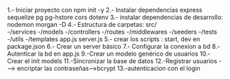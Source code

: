 1.- Iniciar proyecto con npm init -y
2.- Instalar dependencias express sequelize pg pg-hstore cors dotenv
3.- instalar dependencias de desarrollo: nodemon morgan -D
4.- Estructura de carpetas: src/  
-/services
-/models
-/controllers
-/routes
-/middlewares
-/seeders
-/tests
-/utils
-/templates
app.js
server.js
5.- crear los scripts : start, dev en package.json
6.- Crear un server básico
7.- Configurar la conexion a bd
8.- Autenticar la bd en app.js
9.-Crear un modelo genérico de usuarios
10.-Crear el init models
11.-Sincronizar la base de datos
12.-Registrar usuarios ---> encriptar las contraseñas-->bcrypt
13.-autenticacion con el login

